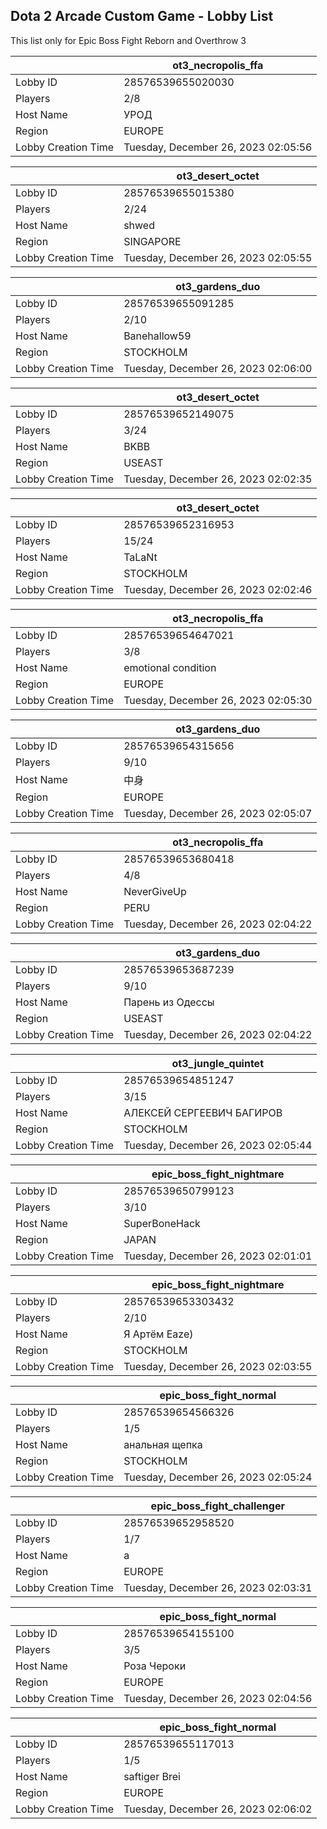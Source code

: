 ## Dota 2 Arcade Custom Game - Lobby List

This list only for Epic Boss Fight Reborn and Overthrow 3

|  | ot3_necropolis_ffa |
| ------ | ------ |
| Lobby ID | 28576539655020030 |
| Players | 2/8 |
| Host Name | УРОД |
| Region | EUROPE |
| Lobby Creation Time | Tuesday, December 26, 2023 02:05:56 |


|  | ot3_desert_octet |
| ------ | ------ |
| Lobby ID | 28576539655015380 |
| Players | 2/24 |
| Host Name | shwed |
| Region | SINGAPORE |
| Lobby Creation Time | Tuesday, December 26, 2023 02:05:55 |


|  | ot3_gardens_duo |
| ------ | ------ |
| Lobby ID | 28576539655091285 |
| Players | 2/10 |
| Host Name | Banehallow59 |
| Region | STOCKHOLM |
| Lobby Creation Time | Tuesday, December 26, 2023 02:06:00 |


|  | ot3_desert_octet |
| ------ | ------ |
| Lobby ID | 28576539652149075 |
| Players | 3/24 |
| Host Name | BKBB |
| Region | USEAST |
| Lobby Creation Time | Tuesday, December 26, 2023 02:02:35 |


|  | ot3_desert_octet |
| ------ | ------ |
| Lobby ID | 28576539652316953 |
| Players | 15/24 |
| Host Name | TaLaNt |
| Region | STOCKHOLM |
| Lobby Creation Time | Tuesday, December 26, 2023 02:02:46 |


|  | ot3_necropolis_ffa |
| ------ | ------ |
| Lobby ID | 28576539654647021 |
| Players | 3/8 |
| Host Name | emotional condition |
| Region | EUROPE |
| Lobby Creation Time | Tuesday, December 26, 2023 02:05:30 |


|  | ot3_gardens_duo |
| ------ | ------ |
| Lobby ID | 28576539654315656 |
| Players | 9/10 |
| Host Name | 中身 |
| Region | EUROPE |
| Lobby Creation Time | Tuesday, December 26, 2023 02:05:07 |


|  | ot3_necropolis_ffa |
| ------ | ------ |
| Lobby ID | 28576539653680418 |
| Players | 4/8 |
| Host Name | NeverGiveUp |
| Region | PERU |
| Lobby Creation Time | Tuesday, December 26, 2023 02:04:22 |


|  | ot3_gardens_duo |
| ------ | ------ |
| Lobby ID | 28576539653687239 |
| Players | 9/10 |
| Host Name | Парень из Одессы |
| Region | USEAST |
| Lobby Creation Time | Tuesday, December 26, 2023 02:04:22 |


|  | ot3_jungle_quintet |
| ------ | ------ |
| Lobby ID | 28576539654851247 |
| Players | 3/15 |
| Host Name | АЛЕКСЕЙ СЕРГЕЕВИЧ БАГИРОВ |
| Region | STOCKHOLM |
| Lobby Creation Time | Tuesday, December 26, 2023 02:05:44 |


|  | epic_boss_fight_nightmare |
| ------ | ------ |
| Lobby ID | 28576539650799123 |
| Players | 3/10 |
| Host Name | SuperBoneHack |
| Region | JAPAN |
| Lobby Creation Time | Tuesday, December 26, 2023 02:01:01 |


|  | epic_boss_fight_nightmare |
| ------ | ------ |
| Lobby ID | 28576539653303432 |
| Players | 2/10 |
| Host Name | Я Артём Eaze) |
| Region | STOCKHOLM |
| Lobby Creation Time | Tuesday, December 26, 2023 02:03:55 |


|  | epic_boss_fight_normal |
| ------ | ------ |
| Lobby ID | 28576539654566326 |
| Players | 1/5 |
| Host Name | анальная щепка |
| Region | STOCKHOLM |
| Lobby Creation Time | Tuesday, December 26, 2023 02:05:24 |


|  | epic_boss_fight_challenger |
| ------ | ------ |
| Lobby ID | 28576539652958520 |
| Players | 1/7 |
| Host Name | a |
| Region | EUROPE |
| Lobby Creation Time | Tuesday, December 26, 2023 02:03:31 |


|  | epic_boss_fight_normal |
| ------ | ------ |
| Lobby ID | 28576539654155100 |
| Players | 3/5 |
| Host Name | Роза Чероки |
| Region | EUROPE |
| Lobby Creation Time | Tuesday, December 26, 2023 02:04:56 |


|  | epic_boss_fight_normal |
| ------ | ------ |
| Lobby ID | 28576539655117013 |
| Players | 1/5 |
| Host Name | saftiger Brei |
| Region | EUROPE |
| Lobby Creation Time | Tuesday, December 26, 2023 02:06:02 |


